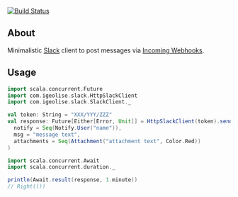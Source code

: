 [![Build Status](https://travis-ci.org/igeolise/scala-slack-client.svg?branch=master)](https://travis-ci.org/igeolise/scala-slack-client)


About
--------------------------------------------------
Minimalistic [Slack](https://slack.com/) client to post messages via [Incoming Webhooks](https://api.slack.com/incoming-webhooks).

Usage
--------------------------------------------------
```scala
import scala.concurrent.Future
import com.igeolise.slack.HttpSlackClient
import com.igeolise.slack.SlackClient._

val token: String = "XXX/YYY/ZZZ"
val response: Future[Either[Error, Unit]] = HttpSlackClient(token).sendMsg(
  notify = Seq(Notify.User("name")),
  msg = "message text",
  attachments = Seq(Attachment("attachment text", Color.Red))
)

import scala.concurrent.Await
import scala.concurrent.duration._

println(Await.result(response, 1.minute))
// Right(())
```
